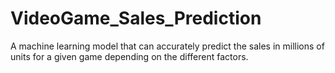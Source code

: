 # VideoGame_Sales_Prediction
A machine learning model that can accurately predict the sales in millions of units for a given game depending on the different factors.
